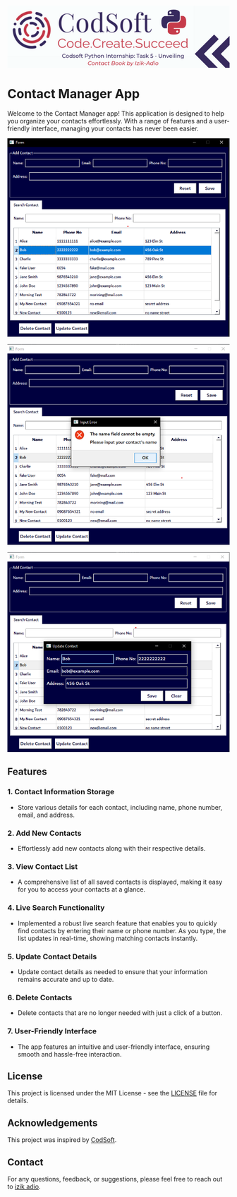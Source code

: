 ![Cover Image](./screenshot/5.png)

# Contact Manager App

Welcome to the Contact Manager app! This application is designed to help you organize your contacts effortlessly. With a range of features and a user-friendly interface, managing your contacts has never been easier.

![Home Page](./screenshot/home-page.png)

![Save Contact](./screenshot/save-contact.png)

![Update Contact](./screenshot/updateContact.png)

## Features

### 1. Contact Information Storage

- Store various details for each contact, including name, phone number, email, and address.

### 2. Add New Contacts

- Effortlessly add new contacts along with their respective details.

### 3. View Contact List

- A comprehensive list of all saved contacts is displayed, making it easy for you to access your contacts at a glance.

### 4. Live Search Functionality

- Implemented a robust live search feature that enables you to quickly find contacts by entering their name or phone number. As you type, the list updates in real-time, showing matching contacts instantly.

### 5. Update Contact Details

- Update contact details as needed to ensure that your information remains accurate and up to date.

### 6. Delete Contacts

- Delete contacts that are no longer needed with just a click of a button.

### 7. User-Friendly Interface

- The app features an intuitive and user-friendly interface, ensuring smooth and hassle-free interaction.

## License

This project is licensed under the MIT License - see the [LICENSE](LICENSE) file for details.

## Acknowledgements

This project was inspired by [CodSoft](https://www.codsoft.in/).

## Contact

For any questions, feedback, or suggestions, please feel free to reach out to [izik adio](https://www.linkedin.com/in/izik-adio/).
